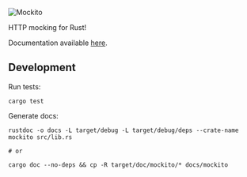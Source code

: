 ![Mockito](http://lipanski.github.io/mockito/logo-black.png)

HTTP mocking for Rust!

Documentation available [here](http://lipanski.github.io/mockito/).

## Development

Run tests:

```
cargo test
```

Generate docs:

```
rustdoc -o docs -L target/debug -L target/debug/deps --crate-name mockito src/lib.rs

# or

cargo doc --no-deps && cp -R target/doc/mockito/* docs/mockito
```

